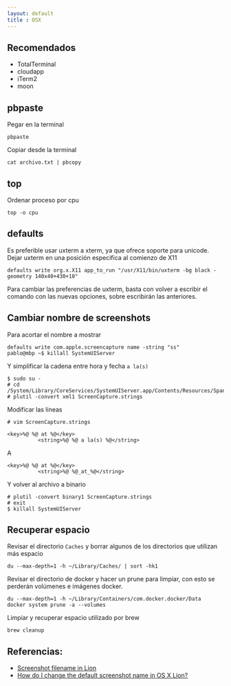 ```yaml
---
layout: default
title : OSX
---
```

## Recomendados

* TotalTerminal
* cloudapp
* iTerm2
* moon

## pbpaste
Pegar en la terminal

	pbpaste

Copiar desde la terminal

	cat archivo.txt | pbcopy

## top

Ordenar proceso por cpu

	top -o cpu

## defaults

Es preferible usar uxterm a xterm, ya que ofrece soporte para unicode.  
Dejar uxterm en una posición especifica al comienzo de X11  

	defaults write org.x.X11 app_to_run "/usr/X11/bin/uxterm -bg black -geometry 140x40+430+10"

Para cambiar las preferencias de uxterm, basta con volver a escribir el comando con las nuevas opciones, sobre escribirán las anteriores.

## Cambiar nombre de screenshots
Para acortar el nombre a mostrar

	defaults write com.apple.screencapture name -string "ss"
	pablo@mbp ~$ killall SystemUIServer

Y simplificar la cadena entre hora y fecha ` a la(s) `

	$ sudo su -
	# cd /System/Library/CoreServices/SystemUIServer.app/Contents/Resources/Spanish.lproj
	# plutil -convert xml1 ScreenCapture.strings

Modificar las lineas

	# vim ScreenCapture.strings

	<key>%@ %@ at %@</key>
			  <string>%@ %@ a la(s) %@</string>
A

	<key>%@ %@ at %@</key>
			  <string>%@ %@_at_%@</string>

Y volver al archivo a binario

	# plutil -convert binary1 ScreenCapture.strings
	# exit
	$ killall SystemUIServer

## Recuperar espacio

Revisar el directorio `Caches` y borrar algunos de los directorios que utilizan más espacio

    du --max-depth=1 -h ~/Library/Caches/ | sort -hk1

Revisar el directorio de docker y hacer un prune para limpiar, con esto se perderán volúmenes e imágenes docker.

    du --max-depth=1 -h ~/Library/Containers/com.docker.docker/Data
    docker system prune -a --volumes

Limpiar y recuperar espacio utilizado por brew

    brew cleanup


## Referencias:
* [Screenshot filename in Lion](https://discussions.apple.com/thread/3214350?start=0&tstart=0)
* [How do I change the default screenshot name in OS X Lion?](http://superuser.com/questions/339702/how-do-i-change-the-default-screenshot-name-in-os-x-lion/)
